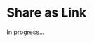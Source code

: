 <meta url="https://github.com/johnlindquist/kit/discussions/812">
<meta id="D_kwDOEu7MBc4AP9Ti">
<meta title="Share as Link">
<meta section="share-scripts">
<meta i="2">    
<meta path="docs/share-as-link">    

# Share as Link  

In progress...